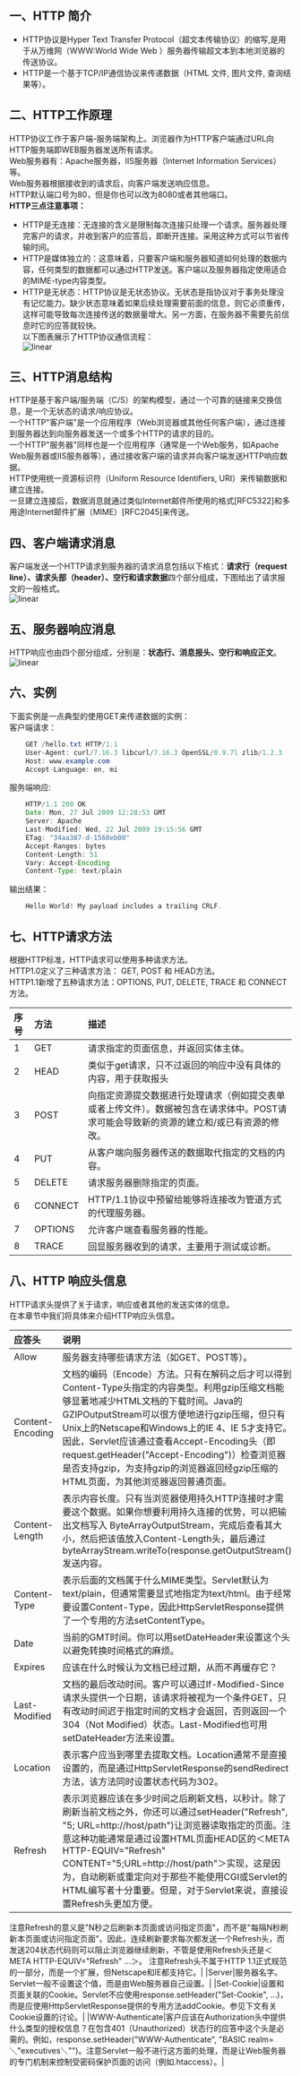 ## 一、HTTP 简介
- HTTP协议是Hyper Text Transfer Protocol（超文本传输协议）的缩写,是用于从万维网（WWW:World Wide Web ）服务器传输超文本到本地浏览器的传送协议。
- HTTP是一个基于TCP/IP通信协议来传递数据（HTML 文件, 图片文件, 查询结果等）。
## 二、HTTP工作原理
HTTP协议工作于客户端-服务端架构上。浏览器作为HTTP客户端通过URL向HTTP服务端即WEB服务器发送所有请求。  
Web服务器有：Apache服务器，IIS服务器（Internet Information Services）等。  
Web服务器根据接收到的请求后，向客户端发送响应信息。  
HTTP默认端口号为80，但是你也可以改为8080或者其他端口。  
**HTTP三点注意事项：**
- HTTP是无连接：无连接的含义是限制每次连接只处理一个请求。服务器处理完客户的请求，并收到客户的应答后，即断开连接。采用这种方式可以节省传输时间。
- HTTP是媒体独立的：这意味着，只要客户端和服务器知道如何处理的数据内容，任何类型的数据都可以通过HTTP发送。客户端以及服务器指定使用适合的MIME-type内容类型。
- HTTP是无状态：HTTP协议是无状态协议。无状态是指协议对于事务处理没有记忆能力。缺少状态意味着如果后续处理需要前面的信息，则它必须重传，这样可能导致每次连接传送的数据量增大。另一方面，在服务器不需要先前信息时它的应答就较快。  
以下图表展示了HTTP协议通信流程：  
![linear](https://github.com/IRVING18/notes/blob/master/网络协议/file/通讯流程.gif)
## 三、HTTP消息结构
HTTP是基于客户端/服务端（C/S）的架构模型，通过一个可靠的链接来交换信息，是一个无状态的请求/响应协议。  
一个HTTP"客户端"是一个应用程序（Web浏览器或其他任何客户端），通过连接到服务器达到向服务器发送一个或多个HTTP的请求的目的。  
一个HTTP"服务器"同样也是一个应用程序（通常是一个Web服务，如Apache Web服务器或IIS服务器等），通过接收客户端的请求并向客户端发送HTTP响应数据。  
HTTP使用统一资源标识符（Uniform Resource Identifiers, URI）来传输数据和建立连接。  
一旦建立连接后，数据消息就通过类似Internet邮件所使用的格式[RFC5322]和多用途Internet邮件扩展（MIME）[RFC2045]来传送。  
## 四、客户端请求消息
客户端发送一个HTTP请求到服务器的请求消息包括以下格式：**请求行（request line）、请求头部（header）、空行和请求数据**四个部分组成，下图给出了请求报文的一般格式。  
![linear](https://github.com/IRVING18/notes/blob/master/网络协议/file/请求消息.png)
## 五、服务器响应消息
HTTP响应也由四个部分组成，分别是：**状态行、消息报头、空行和响应正文**。  
![linear](https://github.com/IRVING18/notes/blob/master/网络协议/file/服务器响应消息.jpg)
## 六、实例
下面实例是一点典型的使用GET来传递数据的实例：  
客户端请求：  
```java
    GET /hello.txt HTTP/1.1
    User-Agent: curl/7.16.3 libcurl/7.16.3 OpenSSL/0.9.7l zlib/1.2.3
    Host: www.example.com
    Accept-Language: en, mi
```
服务端响应:  
```java
    HTTP/1.1 200 OK
    Date: Mon, 27 Jul 2009 12:28:53 GMT
    Server: Apache
    Last-Modified: Wed, 22 Jul 2009 19:15:56 GMT
    ETag: "34aa387-d-1568eb00"
    Accept-Ranges: bytes
    Content-Length: 51
    Vary: Accept-Encoding
    Content-Type: text/plain
```
输出结果：   
```java
    Hello World! My payload includes a trailing CRLF.
```

## 七、HTTP请求方法
根据HTTP标准，HTTP请求可以使用多种请求方法。  
HTTP1.0定义了三种请求方法： GET, POST 和 HEAD方法。  
HTTP1.1新增了五种请求方法：OPTIONS, PUT, DELETE, TRACE 和 CONNECT 方法。   

|序号|方法|描述|
|:-    |:------|:-|
|1|GET|请求指定的页面信息，并返回实体主体。|
|2|HEAD|类似于get请求，只不过返回的响应中没有具体的内容，用于获取报头|
|3|POST|向指定资源提交数据进行处理请求（例如提交表单或者上传文件）。数据被包含在请求体中。POST请求可能会导致新的资源的建立和/或已有资源的修改。|
|4|PUT|从客户端向服务器传送的数据取代指定的文档的内容。|
|5|DELETE|请求服务器删除指定的页面。|
|6|CONNECT|HTTP/1.1协议中预留给能够将连接改为管道方式的代理服务器。|
|7|OPTIONS|允许客户端查看服务器的性能。|
|8|TRACE|回显服务器收到的请求，主要用于测试或诊断。|

## 八、HTTP 响应头信息
HTTP请求头提供了关于请求，响应或者其他的发送实体的信息。  
在本章节中我们将具体来介绍HTTP响应头信息。  

|应答头|说明|
|:-    |:------|
|Allow|服务器支持哪些请求方法（如GET、POST等）。|
|Content-Encoding|文档的编码（Encode）方法。只有在解码之后才可以得到Content-Type头指定的内容类型。利用gzip压缩文档能够显著地减少HTML文档的下载时间。Java的GZIPOutputStream可以很方便地进行gzip压缩，但只有Unix上的Netscape和Windows上的IE 4、IE 5才支持它。因此，Servlet应该通过查看Accept-Encoding头（即request.getHeader("Accept-Encoding")）检查浏览器是否支持gzip，为支持gzip的浏览器返回经gzip压缩的HTML页面，为其他浏览器返回普通页面。|
|Content-Length|表示内容长度。只有当浏览器使用持久HTTP连接时才需要这个数据。如果你想要利用持久连接的优势，可以把输出文档写入 ByteArrayOutputStream，完成后查看其大小，然后把该值放入Content-Length头，最后通过byteArrayStream.writeTo(response.getOutputStream()发送内容。|
|Content-Type|表示后面的文档属于什么MIME类型。Servlet默认为text/plain，但通常需要显式地指定为text/html。由于经常要设置Content-Type，因此HttpServletResponse提供了一个专用的方法setContentType。|
|Date|当前的GMT时间。你可以用setDateHeader来设置这个头以避免转换时间格式的麻烦。|
|Expires|应该在什么时候认为文档已经过期，从而不再缓存它？|
|Last-Modified|文档的最后改动时间。客户可以通过If-Modified-Since请求头提供一个日期，该请求将被视为一个条件GET，只有改动时间迟于指定时间的文档才会返回，否则返回一个304（Not Modified）状态。Last-Modified也可用setDateHeader方法来设置。|
|Location|表示客户应当到哪里去提取文档。Location通常不是直接设置的，而是通过HttpServletResponse的sendRedirect方法，该方法同时设置状态代码为302。|
|Refresh|表示浏览器应该在多少时间之后刷新文档，以秒计。除了刷新当前文档之外，你还可以通过setHeader("Refresh", "5; URL=http://host/path")让浏览器读取指定的页面。注意这种功能通常是通过设置HTML页面HEAD区的＜META HTTP-EQUIV="Refresh" CONTENT="5;URL=http://host/path"＞实现，这是因为，自动刷新或重定向对于那些不能使用CGI或Servlet的HTML编写者十分重要。但是，对于Servlet来说，直接设置Refresh头更加方便。 
注意Refresh的意义是"N秒之后刷新本页面或访问指定页面"，而不是"每隔N秒刷新本页面或访问指定页面"。因此，连续刷新要求每次都发送一个Refresh头，而发送204状态代码则可以阻止浏览器继续刷新，不管是使用Refresh头还是＜META HTTP-EQUIV="Refresh" ...＞。 
注意Refresh头不属于HTTP 1.1正式规范的一部分，而是一个扩展，但Netscape和IE都支持它。|
|Server|服务器名字。Servlet一般不设置这个值，而是由Web服务器自己设置。|
|Set-Cookie|设置和页面关联的Cookie。Servlet不应使用response.setHeader("Set-Cookie", ...)，而是应使用HttpServletResponse提供的专用方法addCookie。参见下文有关Cookie设置的讨论。|
|WWW-Authenticate|客户应该在Authorization头中提供什么类型的授权信息？在包含401（Unauthorized）状态行的应答中这个头是必需的。例如，response.setHeader("WWW-Authenticate", "BASIC realm=＼"executives＼"")。注意Servlet一般不进行这方面的处理，而是让Web服务器的专门机制来控制受密码保护页面的访问（例如.htaccess）。|

